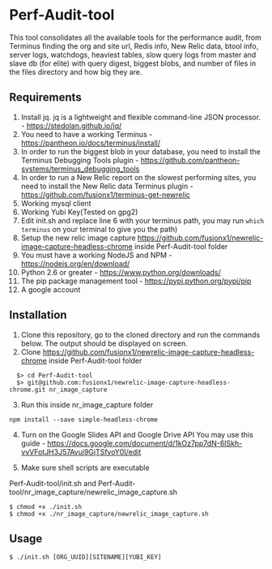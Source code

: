 # Perf-Audit-tool
This tool consolidates all the available tools for the performance audit, from Terminus finding the org and site url, Redis info, New Relic data, btool info, server logs, watchdogs, heaviest tables, slow query logs from master and slave db (for elite) with query digest, biggest blobs, and number of files in the files directory and how big they are. 

## Requirements
1. Install jq. jq is a lightweight and flexible command-line JSON processor. - https://stedolan.github.io/jq/
2. You need to have a working Terminus - https://pantheon.io/docs/terminus/install/
3. In order to run the biggest blob in your database, you need to install the Terminus Debugging Tools plugin - https://github.com/pantheon-systems/terminus_debugging_tools 
4. In order to run a New Relic report on the slowest performing sites, you need to install the New Relic data Terminus plugin - https://github.com/fusionx1/terminus-get-newrelic
5. Working mysql client
6. Working Yubi Key(Tested on gpg2)
7. Edit init.sh and replace line 6 with your terminus path, you may run `which terminus` on your terminal to give you the path) 
8. Setup the new relic image capture https://github.com/fusionx1/newrelic-image-capture-headless-chrome inside Perf-Audit-tool folder
9. You must have a working NodeJS and NPM - https://nodejs.org/en/download/
10. Python 2.6 or greater - https://www.python.org/downloads/
11. The pip package management tool - https://pypi.python.org/pypi/pip
12. A google account

## Installation

1. Clone this repository, go to the cloned directory and run the commands below. The output should be displayed on screen.
2. Clone https://github.com/fusionx1/newrelic-image-capture-headless-chrome inside Perf-Audit-tool folder
  ```
    $> cd Perf-Audit-tool
    $> git@github.com:fusionx1/newrelic-image-capture-headless-chrome.git nr_image_capture
  ```
3. Run this inside nr_image_capture folder
  ```
  npm install --save simple-headless-chrome
  ```  
4. Turn on the Google Slides API and Google Drive API
   You may use this guide - https://docs.google.com/document/d/1kOz7pp7dN-6ISkh-vvVFotJH3J57Avuj9GjTSfyoY0I/edit

6. Make sure shell scripts are executable

Perf-Audit-tool/init.sh and Perf-Audit-tool/nr_image_capture/newrelic_image_capture.sh
```
$ chmod +x ./init.sh
$ chmod +x ./nr_image_capture/newrelic_image_capture.sh
```

## Usage

```
$ ./init.sh [ORG_UUID][SITENAME][YUBI_KEY] 
```
